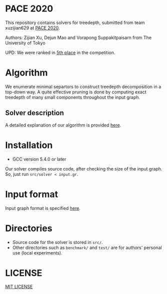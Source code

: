 # PACE 2020
This repository contains solvers for treedepth, submitted from team xuzijian629 at [PACE 2020](https://pacechallenge.org/2020/td/).

Authors: Zijian Xu, Dejun Mao and Vorapong Suppakitpaisarn from The University of Tokyo

UPD: We were ranked in [5th place](https://pacechallenge.org/2020/results/) in the competition.

# Algorithm
We enumerate minimal separtors to construct treedepth decomposition in a top-down way. A quite effective pruning is done by computing exact treedepth of many small components throughout the input graph.
## Solver description
A detailed explanation of our algorithm is provided [here](https://github.com/xuzijian629/pace2020/blob/master/submissions/solver-description-xuzijian629.pdf).

# Installation
- GCC version 5.4.0 or later

Our solver compiles source code, after checking the size of the input graph. So, just run `src/solver < input.gr`.

# Input format
Input graph format is specified [here](https://pacechallenge.org/2020/td/).

# Directories
- Source code for the solver is stored in `src/`.
- Other directories such as `benchmark/` and `test/` are for authors' personal use (local experiments).

# LICENSE
[MIT LICENSE](https://github.com/xuzijian629/pace2020/blob/master/LICENSE.md)
